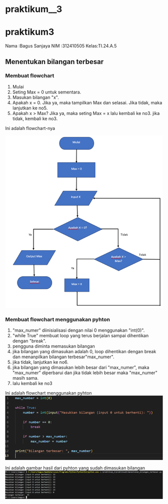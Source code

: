 # praktikum__3
# praktikum3
 Nama :Bagus Sanjaya
 NIM  :312410505
 Kelas:TI.24.A.5
 ## Menentukan bilangan terbesar

 ### Membuat flowchart
 1. Mulai 
 2. Seting Max = 0 untuk sementara.
 3. Masukan bilangan "x".
 4. Apakah x = 0.
    Jika ya, maka tampilkan Max dan selasai.
    Jika tidak, maka lanjutkan ke no5.
 5. Apakah x > Max?
    Jika ya, maka seting Max = x lalu kembali ke no3.
    jika tidak, kembali ke no3.

 Ini adalah flowchart-nya

 ![gambar 1](SS1.png)

 ### Membuat flowchart menggunakan pyhton
 1. "max_numer" diinisialisasi dengan nilai 0 menggunakan "int(0)".
 2. "while True" membuat loop yang terus berjalan sampai dihentikan dengan "break".
 3. pengguna diminta memasukan bilangan 
 4. jika bilangan yang dimasukan adalah 0, loop dihentikan dengan break dan menanpilkan bilangan terbesar"max_numer".
 5. jika tidak, lanjutkan ke no6.
 6. jika bilangan yang dimasukan lebih besar dari "max_numer", maka "max_numer" diperbarui dan jika tidak lebih besar maka "max_numer" masih sama.
 7. lalu kembali ke no3

 Ini adalah flowchart menggunakan pyhton
 ![gambar 2](SS3.png)

 Ini adalah gambar hasil dari pyhton yang sudah dimasukan bilangan
 ![gambar 3](SS2.png)